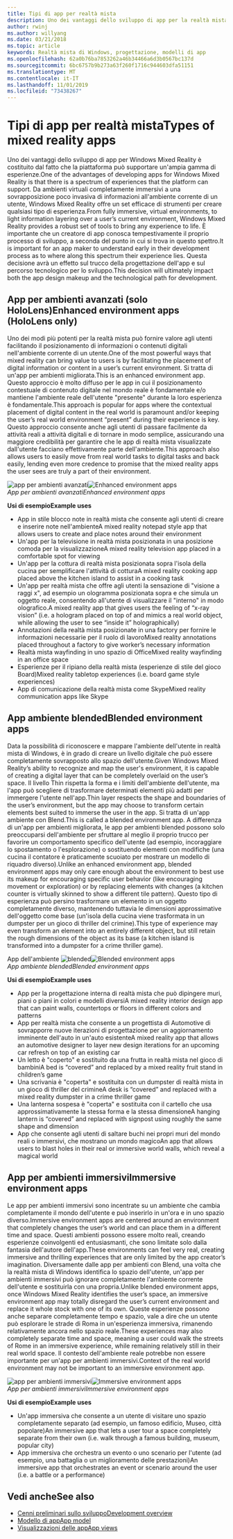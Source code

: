 ```yaml
---
title: Tipi di app per realtà mista
description: Uno dei vantaggi dello sviluppo di app per la realtà mista di Windows è costituito dalla possibilità che la piattaforma possa supportare da ambienti virtuali completamente immersivi, fino a una chiara sovrapposizione di informazioni sull'ambiente corrente di un utente.
author: rwinj
ms.author: willyang
ms.date: 03/21/2018
ms.topic: article
keywords: Realtà mista di Windows, progettazione, modelli di app
ms.openlocfilehash: 62a0b76ba7853262a46b34466a6d3b0567bc137d
ms.sourcegitcommit: 6bc6757b9b273a63f260f1716c944603dfa51151
ms.translationtype: MT
ms.contentlocale: it-IT
ms.lasthandoff: 11/01/2019
ms.locfileid: "73438267"
---
```

# <a name="types-of-mixed-reality-apps"></a><span data-ttu-id="3a738-104">Tipi di app per realtà mista</span><span class="sxs-lookup"><span data-stu-id="3a738-104">Types of mixed reality apps</span></span>

<span data-ttu-id="3a738-105">Uno dei vantaggi dello sviluppo di app per Windows Mixed Reality è costituito dal fatto che la piattaforma può supportare un'ampia gamma di esperienze.</span><span class="sxs-lookup"><span data-stu-id="3a738-105">One of the advantages of developing apps for Windows Mixed Reality is that there is a spectrum of experiences that the platform can support.</span></span> <span data-ttu-id="3a738-106">Da ambienti virtuali completamente immersivi a una sovrapposizione poco invasiva di informazioni all'ambiente corrente di un utente, Windows Mixed Reality offre un set efficace di strumenti per creare qualsiasi tipo di esperienza.</span><span class="sxs-lookup"><span data-stu-id="3a738-106">From fully immersive, virtual environments, to light information layering over a user’s current environment, Windows Mixed Reality provides a robust set of tools to bring any experience to life.</span></span> <span data-ttu-id="3a738-107">È importante che un creatore di app conosca tempestivamente il proprio processo di sviluppo, a seconda del punto in cui si trova in questo spettro.</span><span class="sxs-lookup"><span data-stu-id="3a738-107">It is important for an app maker to understand early in their development process as to where along this spectrum their experience lies.</span></span> <span data-ttu-id="3a738-108">Questa decisione avrà un effetto sul trucco della progettazione dell'app e sul percorso tecnologico per lo sviluppo.</span><span class="sxs-lookup"><span data-stu-id="3a738-108">This decision will ultimately impact both the app design makeup and the technological path for development.</span></span>

## <a name="enhanced-environment-apps-hololens-only"></a><span data-ttu-id="3a738-109">App per ambienti avanzati (solo HoloLens)</span><span class="sxs-lookup"><span data-stu-id="3a738-109">Enhanced environment apps (HoloLens only)</span></span>

<span data-ttu-id="3a738-110">Uno dei modi più potenti per la realtà mista può fornire valore agli utenti facilitando il posizionamento di informazioni o contenuti digitali nell'ambiente corrente di un utente.</span><span class="sxs-lookup"><span data-stu-id="3a738-110">One of the most powerful ways that mixed reality can bring value to users is by facilitating the placement of digital information or content in a user’s current environment.</span></span> <span data-ttu-id="3a738-111">Si tratta di un'app per ambienti migliorata.</span><span class="sxs-lookup"><span data-stu-id="3a738-111">This is an enhanced environment app.</span></span> <span data-ttu-id="3a738-112">Questo approccio è molto diffuso per le app in cui il posizionamento contestuale di contenuto digitale nel mondo reale è fondamentale e/o mantiene l'ambiente reale dell'utente "presente" durante la loro esperienza è fondamentale.</span><span class="sxs-lookup"><span data-stu-id="3a738-112">This approach is popular for apps where the contextual placement of digital content in the real world is paramount and/or keeping the user’s real world environment “present” during their experience is key.</span></span> <span data-ttu-id="3a738-113">Questo approccio consente anche agli utenti di passare facilmente da attività reali a attività digitali e di tornare in modo semplice, assicurando una maggiore credibilità per garantire che le app di realtà mista visualizzate dall'utente facciano effettivamente parte dell'ambiente.</span><span class="sxs-lookup"><span data-stu-id="3a738-113">This approach also allows users to easily move from real world tasks to digital tasks and back easily, lending even more credence to promise that the mixed reality apps the user sees are truly a part of their environment.</span></span>

<span data-ttu-id="3a738-114">![app per ambienti avanzati](images/enhancedenvironmentapps-640px.jpg)</span><span class="sxs-lookup"><span data-stu-id="3a738-114">![Enhanced environment apps](images/enhancedenvironmentapps-640px.jpg)</span></span><br>
<span data-ttu-id="3a738-115">*App per ambienti avanzati*</span><span class="sxs-lookup"><span data-stu-id="3a738-115">*Enhanced environment apps*</span></span>

<span data-ttu-id="3a738-116">**Usi di esempio**</span><span class="sxs-lookup"><span data-stu-id="3a738-116">**Example uses**</span></span>
* <span data-ttu-id="3a738-117">App in stile blocco note in realtà mista che consente agli utenti di creare e inserire note nell'ambiente</span><span class="sxs-lookup"><span data-stu-id="3a738-117">A mixed reality notepad style app that allows users to create and place notes around their environment</span></span>
* <span data-ttu-id="3a738-118">Un'app per la televisione in realtà mista posizionata in una posizione comoda per la visualizzazione</span><span class="sxs-lookup"><span data-stu-id="3a738-118">A mixed reality television app placed in a comfortable spot for viewing</span></span>
* <span data-ttu-id="3a738-119">Un'app per la cottura di realtà mista posizionata sopra l'isola della cucina per semplificare l'attività di cottura</span><span class="sxs-lookup"><span data-stu-id="3a738-119">A mixed reality cooking app placed above the kitchen island to assist in a cooking task</span></span>
* <span data-ttu-id="3a738-120">Un'app per realtà mista che offre agli utenti la sensazione di "visione a raggi x", ad esempio un ologramma posizionata sopra e che simula un oggetto reale, consentendo all'utente di visualizzare il "interno" in modo olografico.</span><span class="sxs-lookup"><span data-stu-id="3a738-120">A mixed reality app that gives users the feeling of “x-ray vision” (i.e. a hologram placed on top of and mimics a real world object, while allowing the user to see “inside it” holographically)</span></span>
* <span data-ttu-id="3a738-121">Annotazioni della realtà mista posizionate in una factory per fornire le informazioni necessarie per il ruolo di lavoro</span><span class="sxs-lookup"><span data-stu-id="3a738-121">Mixed reality annotations placed throughout a factory to give worker’s necessary information</span></span>
* <span data-ttu-id="3a738-122">Realtà mista wayfinding in uno spazio di Office</span><span class="sxs-lookup"><span data-stu-id="3a738-122">Mixed reality wayfinding in an office space</span></span>
* <span data-ttu-id="3a738-123">Esperienze per il ripiano della realtà mista (esperienze di stile del gioco Board)</span><span class="sxs-lookup"><span data-stu-id="3a738-123">Mixed reality tabletop experiences (i.e. board game style experiences)</span></span>
* <span data-ttu-id="3a738-124">App di comunicazione della realtà mista come Skype</span><span class="sxs-lookup"><span data-stu-id="3a738-124">Mixed reality communication apps like Skype</span></span>

## <a name="blended-environment-apps"></a><span data-ttu-id="3a738-125">App ambiente blended</span><span class="sxs-lookup"><span data-stu-id="3a738-125">Blended environment apps</span></span>

<span data-ttu-id="3a738-126">Data la possibilità di riconoscere e mappare l'ambiente dell'utente in realtà mista di Windows, è in grado di creare un livello digitale che può essere completamente sovrapposto allo spazio dell'utente.</span><span class="sxs-lookup"><span data-stu-id="3a738-126">Given Windows Mixed Reality’s ability to recognize and map the user's environment, it is capable of creating a digital layer that can be completely overlaid on the user’s space.</span></span> <span data-ttu-id="3a738-127">Il livello Thin rispetta la forma e i limiti dell'ambiente dell'utente, ma l'app può scegliere di trasformare determinati elementi più adatti per immergere l'utente nell'app.</span><span class="sxs-lookup"><span data-stu-id="3a738-127">Thin layer respects the shape and boundaries of the user’s environment, but the app may choose to transform certain elements best suited to immerse the user in the app.</span></span> <span data-ttu-id="3a738-128">Si tratta di un'app ambiente con Blend.</span><span class="sxs-lookup"><span data-stu-id="3a738-128">This is called a blended environment app.</span></span> <span data-ttu-id="3a738-129">A differenza di un'app per ambienti migliorata, le app per ambienti blended possono solo preoccuparsi dell'ambiente per sfruttare al meglio il proprio trucco per favorire un comportamento specifico dell'utente (ad esempio, incoraggiare lo spostamento o l'esplorazione) o sostituendo elementi con modifiche (una cucina il contatore è praticamente scuoiato per mostrare un modello di riquadro diverso).</span><span class="sxs-lookup"><span data-stu-id="3a738-129">Unlike an enhanced environment app, blended environment apps may only care enough about the environment to best use its makeup for encouraging specific user behavior (like encouraging movement or exploration) or by replacing elements with changes (a kitchen counter is virtually skinned to show a different tile pattern).</span></span> <span data-ttu-id="3a738-130">Questo tipo di esperienza può persino trasformare un elemento in un oggetto completamente diverso, mantenendo tuttavia le dimensioni approssimative dell'oggetto come base (un'isola della cucina viene trasformata in un dumpster per un gioco di thriller del crimine).</span><span class="sxs-lookup"><span data-stu-id="3a738-130">This type of experience may even transform an element into an entirely different object, but still retain the rough dimensions of the object as its base (a kitchen island is transformed into a dumpster for a crime thriller game).</span></span>

<span data-ttu-id="3a738-131">App dell'ambiente ![blended](images/blendedenvironmentapps-640px.jpg)</span><span class="sxs-lookup"><span data-stu-id="3a738-131">![Blended environment apps](images/blendedenvironmentapps-640px.jpg)</span></span><br>
<span data-ttu-id="3a738-132">*App ambiente blended*</span><span class="sxs-lookup"><span data-stu-id="3a738-132">*Blended environment apps*</span></span>

<span data-ttu-id="3a738-133">**Usi di esempio**</span><span class="sxs-lookup"><span data-stu-id="3a738-133">**Example uses**</span></span>
* <span data-ttu-id="3a738-134">App per la progettazione interna di realtà mista che può dipingere muri, piani o piani in colori e modelli diversi</span><span class="sxs-lookup"><span data-stu-id="3a738-134">A mixed reality interior design app that can paint walls, countertops or floors in different colors and patterns</span></span>
* <span data-ttu-id="3a738-135">App per realtà mista che consente a un progettista di Automotive di sovrapporre nuove iterazioni di progettazione per un aggiornamento imminente dell'auto in un'auto esistente</span><span class="sxs-lookup"><span data-stu-id="3a738-135">A mixed reality app that allows an automotive designer to layer new design iterations for an upcoming car refresh on top of an existing car</span></span>
* <span data-ttu-id="3a738-136">Un letto è "coperto" e sostituito da una frutta in realtà mista nel gioco di bambini</span><span class="sxs-lookup"><span data-stu-id="3a738-136">A bed is “covered” and replaced by a mixed reality fruit stand in children’s game</span></span>
* <span data-ttu-id="3a738-137">Una scrivania è "coperta" e sostituita con un dumpster di realtà mista in un gioco di thriller del crimine</span><span class="sxs-lookup"><span data-stu-id="3a738-137">A desk is “covered” and replaced with a mixed reality dumpster in a crime thriller game</span></span>
* <span data-ttu-id="3a738-138">Una lanterna sospesa è "coperta" e sostituita con il cartello che usa approssimativamente la stessa forma e la stessa dimensione</span><span class="sxs-lookup"><span data-stu-id="3a738-138">A hanging lantern is “covered” and replaced with signpost using roughly the same shape and dimension</span></span>
* <span data-ttu-id="3a738-139">App che consente agli utenti di saltare buchi nei propri muri del mondo reali o immersivi, che mostrano un mondo magico</span><span class="sxs-lookup"><span data-stu-id="3a738-139">An app that allows users to blast holes in their real or immersive world walls, which reveal a magical world</span></span>

## <a name="immersive-environment-apps"></a><span data-ttu-id="3a738-140">App per ambienti immersivi</span><span class="sxs-lookup"><span data-stu-id="3a738-140">Immersive environment apps</span></span>

<span data-ttu-id="3a738-141">Le app per ambienti immersivi sono incentrate su un ambiente che cambia completamente il mondo dell'utente e può inserirlo in un'ora e in uno spazio diverso.</span><span class="sxs-lookup"><span data-stu-id="3a738-141">Immersive environment apps are centered around an environment that completely changes the user’s world and can place them in a different time and space.</span></span> <span data-ttu-id="3a738-142">Questi ambienti possono essere molto reali, creando esperienze coinvolgenti ed entusiasmanti, che sono limitate solo dalla fantasia dell'autore dell'app.</span><span class="sxs-lookup"><span data-stu-id="3a738-142">These environments can feel very real, creating immersive and thrilling experiences that are only limited by the app creator’s imagination.</span></span> <span data-ttu-id="3a738-143">Diversamente dalle app per ambienti con Blend, una volta che la realtà mista di Windows identifica lo spazio dell'utente, un'app per ambienti immersivi può ignorare completamente l'ambiente corrente dell'utente e sostituirla con una propria.</span><span class="sxs-lookup"><span data-stu-id="3a738-143">Unlike blended environment apps, once Windows Mixed Reality identifies the user’s space, an immersive environment app may totally disregard the user’s current environment and replace it whole stock with one of its own.</span></span> <span data-ttu-id="3a738-144">Queste esperienze possono anche separare completamente tempo e spazio, vale a dire che un utente può esplorare le strade di Roma in un'esperienza immersiva, rimanendo relativamente ancora nello spazio reale.</span><span class="sxs-lookup"><span data-stu-id="3a738-144">These experiences may also completely separate time and space, meaning a user could walk the streets of Rome in an immersive experience, while remaining relatively still in their real world space.</span></span> <span data-ttu-id="3a738-145">Il contesto dell'ambiente reale potrebbe non essere importante per un'app per ambienti immersivi.</span><span class="sxs-lookup"><span data-stu-id="3a738-145">Context of the real world environment may not be important to an immersive environment app.</span></span>

<span data-ttu-id="3a738-146">![app per ambienti immersivi](images/windows-mixed-reality-640px.jpg)</span><span class="sxs-lookup"><span data-stu-id="3a738-146">![Immersive environment apps](images/windows-mixed-reality-640px.jpg)</span></span><br>
<span data-ttu-id="3a738-147">*App per ambienti immersivi*</span><span class="sxs-lookup"><span data-stu-id="3a738-147">*Immersive environment apps*</span></span>

<span data-ttu-id="3a738-148">**Usi di esempio**</span><span class="sxs-lookup"><span data-stu-id="3a738-148">**Example uses**</span></span>
* <span data-ttu-id="3a738-149">Un'app immersiva che consente a un utente di visitare uno spazio completamente separato (ad esempio, un famoso edificio, Museo, città popolare)</span><span class="sxs-lookup"><span data-stu-id="3a738-149">An immersive app that lets a user tour a space completely separate from their own (i.e. walk through a famous building, museum, popular city)</span></span>
* <span data-ttu-id="3a738-150">App immersiva che orchestra un evento o uno scenario per l'utente (ad esempio, una battaglia o un miglioramento delle prestazioni)</span><span class="sxs-lookup"><span data-stu-id="3a738-150">An immersive app that orchestrates an event or scenario around the user (i.e. a battle or a performance)</span></span>

## <a name="see-also"></a><span data-ttu-id="3a738-151">Vedi anche</span><span class="sxs-lookup"><span data-stu-id="3a738-151">See also</span></span>
* [<span data-ttu-id="3a738-152">Cenni preliminari sullo sviluppo</span><span class="sxs-lookup"><span data-stu-id="3a738-152">Development overview</span></span>](development.md)
* [<span data-ttu-id="3a738-153">Modello di app</span><span class="sxs-lookup"><span data-stu-id="3a738-153">App model</span></span>](app-model.md)
* [<span data-ttu-id="3a738-154">Visualizzazioni delle app</span><span class="sxs-lookup"><span data-stu-id="3a738-154">App views</span></span>](app-views.md)
